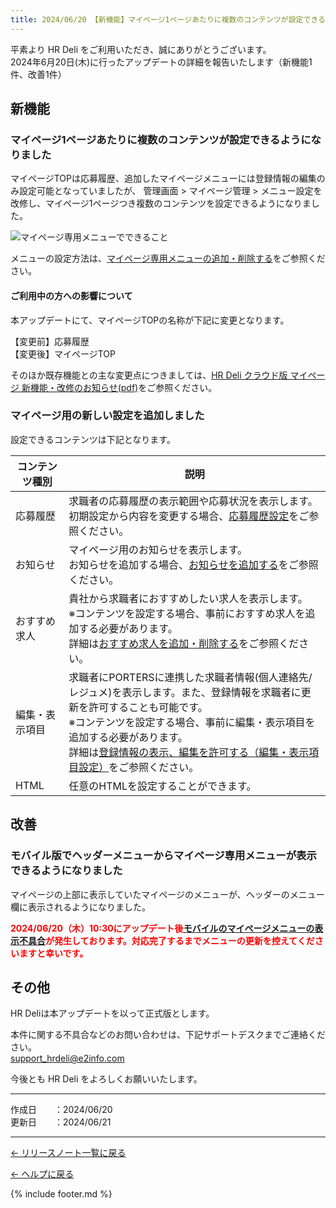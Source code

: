 ```yaml
---
title: 2024/06/20 【新機能】マイページ1ページあたりに複数のコンテンツが設定できるようになりました　他1件
---
```


平素より HR Deli をご利用いただき、誠にありがとうございます。<br>
2024年6月20日(木)に行ったアップデートの詳細を報告いたします（新機能1件、改善1件）

## 新機能
### マイページ1ページあたりに複数のコンテンツが設定できるようになりました
マイページTOPは応募履歴、追加したマイページメニューには登録情報の編集のみ設定可能となっていましたが、
管理画面 > マイページ管理 > メニュー設定を改修し、マイページ1ページつき複数のコンテンツを設定できるようになりました。

![マイページ専用メニューでできること](https://e2info.github.io/hrdeli-docs/manual/img/mypage_menu_summary.png)

メニューの設定方法は、[マイページ専用メニューの追加・削除する](https://e2info.github.io/hrdeli-docs/manual/mypage_menu)をご参照ください。

#### ご利用中の方への影響について
本アップデートにて、マイページTOPの名称が下記に変更となります。

【変更前】応募履歴<br>
【変更後】マイページTOP

そのほか既存機能との主な変更点につきましては、<a href="https://e2info.github.io/hrdeli-docs/release-notes/file/HR Deli クラウド版_マイページ 新機能・改善のお知らせ.pdf" target="blank">HR Deli クラウド版 マイページ 新機能・改修のお知らせ(pdf)</a>をご参照ください。

### マイページ用の新しい設定を追加しました

設定できるコンテンツは下記となります。

コンテンツ種別 | 説明 | 
------------- | ------------- | 
応募履歴 | 求職者の応募履歴の表示範囲や応募状況を表示します。<br>初期設定から内容を変更する場合、<a href="https://e2info.github.io/hrdeli-docs/manual/mypage_phases">応募履歴設定</a>をご参照ください。 | 
お知らせ | マイページ用のお知らせを表示します。<br>お知らせを追加する場合、<a href="https://e2info.github.io/hrdeli-docs/manual/news">お知らせを追加する</a>をご参照ください。
おすすめ求人 | 貴社から求職者におすすめしたい求人を表示します。<br>※コンテンツを設定する場合、事前におすすめ求人を追加する必要があります。<br>詳細は<a href="https://e2info.github.io/hrdeli-docs/manual/mypage_recommend-job">おすすめ求人を追加・削除する</a>をご参照ください。
編集・表示項目 | 求職者にPORTERSに連携した求職者情報(個人連絡先/レジュメ)を表示します。また、登録情報を求職者に更新を許可することも可能です。<br>※コンテンツを設定する場合、事前に編集・表示項目を追加する必要があります。<br>詳細は<a href="https://e2info.github.io/hrdeli-docs/manual/mypage_field-setting">登録情報の表示、編集を許可する（編集・表示項目設定）</a>をご参照ください。
HTML | 任意のHTMLを設定することができます。


## 改善
### モバイル版でヘッダーメニューからマイページ専用メニューが表示できるようになりました
マイページの上部に表示していたマイページのメニューが、ヘッダーのメニュー欄に表示されるようになりました。

<p style="font-weight: bold; color: red;">
2024/06/20（木）10:30にアップデート後<a href="https://e2info.github.io/hrdeli-docs/release-notes/20240620_02">モバイルのマイページメニューの表示不具合</a>が発生しております。対応完了するまでメニューの更新を控えてくださいますと幸いです。</p>

## その他
HR Deliは本アップデートを以って正式版とします。

本件に関する不具合などのお問い合わせは、下記サポートデスクまでご連絡ください。<br>
support_hrdeli@e2info.com

今後とも HR Deli をよろしくお願いいたします。<br>

-------------

作成日　　：2024/06/20<br>
更新日　　：2024/06/21

-------------

[← リリースノート一覧に戻る](https://e2info.github.io/hrdeli-docs/release-notes/archive)<br>

[← ヘルプに戻る](https://e2info.github.io/hrdeli-docs/)<br>

{% include footer.md %}
